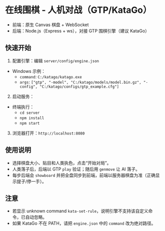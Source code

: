 # 在线围棋 - 人机对战（GTP/KataGo）

- 前端：原生 Canvas 棋盘 + WebSocket
- 后端：Node.js（Express + ws），对接 GTP 围棋引擎（建议 KataGo）

## 快速开始

1) 配置引擎：编辑 `server/config/engine.json`
- Windows 示例：
  - `command`: `C:/katago/katago.exe`
  - `args`: `["gtp", "-model", "C:/katago/models/model.bin.gz", "-config", "C:/katago/configs/gtp_example.cfg"]`

2) 启动服务：
- 终端执行：
  - `cd server`
  - `npm install`
  - `npm start`

3) 浏览器打开：`http://localhost:8080`

## 使用说明

- 选择棋盘大小、贴目和人类执色，点击“开始对局”。
- 人类落子后，后端以 GTP `play` 验证；随后用 `genmove` 让 AI 落子。
- 每步后端会 `showboard` 并把全盘同步到前端，前端以服务器棋盘为准（正确显示提子/停一手）。

## 注意

- 若显示 unknown command `kata-set-rule`，说明引擎不支持该自定义命令，已自动忽略。
- 如果 KataGo 不在 PATH，请把 `engine.json` 中的 `command` 改为绝对路径。
